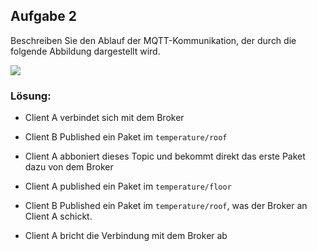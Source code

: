 ## Aufgabe 2

Beschreiben Sie den Ablauf der MQTT-Kommunikation, der durch die folgende Abbildung dargestellt wird.

![](C:\Users\janec\AppData\Roaming\marktext\images\2022-10-27-12-31-54-image.png)

### Lösung:

- Client A verbindet sich mit dem Broker

- Client B Published ein Paket im ``temperature/roof``

- Client A abboniert dieses Topic und bekommt direkt das erste Paket dazu von dem Broker

- Client A published ein Paket im ``temperature/floor``

- Client B Published ein Paket im `temperature/roof`, was der Broker an Client A schickt.

- Client A bricht die Verbindung mit dem Broker ab
